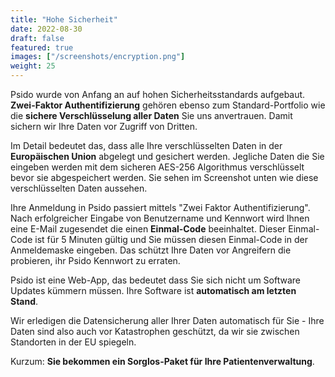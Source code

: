 ```yaml
---
title: "Hohe Sicherheit"
date: 2022-08-30
draft: false
featured: true
images: ["/screenshots/encryption.png"]
weight: 25
---
```


Psido wurde von Anfang an auf hohen Sicherheitsstandards aufgebaut. **Zwei-Faktor Authentifizierung** gehören ebenso zum Standard-Portfolio wie die **sichere Verschlüsselung aller Daten** Sie uns anvertrauen. Damit sichern wir Ihre Daten vor Zugriff von Dritten.

Im Detail bedeutet das, dass alle Ihre verschlüsselten Daten in der **Europäischen Union** abgelegt und gesichert werden. Jegliche Daten die Sie eingeben werden mit dem sicheren AES-256 Algorithmus verschlüsselt bevor sie abgespeichert werden. Sie sehen im Screenshot unten wie diese verschlüsselten Daten aussehen.

Ihre Anmeldung in Psido passiert mittels "Zwei Faktor Authentifizierung". Nach erfolgreicher Eingabe von Benutzername und Kennwort wird Ihnen eine E-Mail zugesendet die einen **Einmal-Code** beeinhaltet. Dieser Einmal-Code ist für 5 Minuten gültig und Sie müssen diesen Einmal-Code in der Anmeldemaske eingeben. Das schützt Ihre Daten vor Angreifern die probieren, ihr Psido Kennwort zu erraten.

Psido ist eine Web-App, das bedeutet dass Sie sich nicht um Software Updates kümmern müssen. Ihre Software ist **automatisch am letzten Stand**.

Wir erledigen die Datensicherung aller Ihrer Daten automatisch für Sie - Ihre Daten sind also auch vor Katastrophen geschützt, da wir sie zwischen Standorten in der EU spiegeln. 

Kurzum: **Sie bekommen ein Sorglos-Paket für Ihre Patientenverwaltung**.